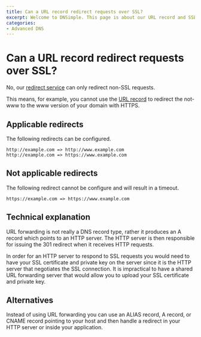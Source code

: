 ```yaml
---
title: Can a URL record redirect requests over SSL?
excerpt: Welcome to DNSimple. This page is about our URL record and SSL. Hosted DNS has never been this easy.
categories:
- Advanced DNS
---
```


# Can a URL record redirect requests over SSL?

No, our [redirect service](/articles/redirect) can only redirect non-SSL requests.

This means, for example, you cannot use the [URL record](/articles/url-record) to redirect the not-www to the www version of your domain with HTTPS.

## Applicable redirects

The following redirects can be configured.

```
http://example.com => http://www.example.com
http://example.com => https://www.example.com
```

## Not applicable redirects

The following redirect cannot be configure and will result in a timeout.

```
https://example.com => https://www.example.com
```

## Technical explanation

URL forwarding is not really a DNS record type, rather it produces an A record which points to an HTTP server. The HTTP server is then responsible for issuing the 301 redirect when it receives HTTP requests.

In order for an HTTP server to respond to SSL requests you would need to have your SSL certificate and private key on the server since it is the HTTP server that negotiates the SSL connection. It is impractical to have a shared URL forwarding server that would allow you to upload your SSL certificate and private key.

## Alternatives

Instead of using URL forwarding you can use an ALIAS record, A record, or CNAME record pointing to your host and then handle a redirect in your HTTP server or inside your application.
